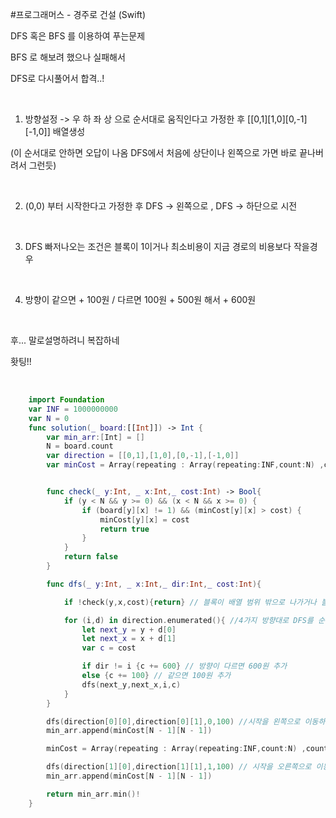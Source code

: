 #프로그래머스 - 경주로 건설 (Swift)

DFS 혹은 BFS 를 이용하여 푸는문제

BFS 로 해보려 했으나 실패해서

DFS로 다시풀어서 합격..!

​

1. 방향설정 -> 우 하 좌 상 으로 순서대로 움직인다고 가정한 후 [[0,1][1,0][0,-1][-1,0]] 배열생성

(이 순서대로 안하면 오답이 나옴 DFS에서 처음에 상단이나 왼쪽으로 가면 바로 끝나버려서 그런듯)

​

2. (0,0) 부터 시작한다고 가정한 후 DFS -> 왼쪽으로 , DFS -> 하단으로 시전

​

3. DFS 빠저나오는 조건은 블록이 1이거나 최소비용이 지금 경로의 비용보다 작을경우

​

4. 방향이 같으면 + 100원 / 다르면 100원 + 500원 해서 + 600원

​

후... 말로설명하려니 복잡하네 

홧팅!!

​
```swift
    import Foundation
    var INF = 1000000000
    var N = 0
    func solution(_ board:[[Int]]) -> Int {
        var min_arr:[Int] = []
        N = board.count
        var direction = [[0,1],[1,0],[0,-1],[-1,0]]
        var minCost = Array(repeating : Array(repeating:INF,count:N) ,count : N) // 최소비용 저장 배열


        func check(_ y:Int, _ x:Int,_ cost:Int) -> Bool{
            if (y < N && y >= 0) && (x < N && x >= 0) {
                if (board[y][x] != 1) && (minCost[y][x] > cost) {
                    minCost[y][x] = cost
                    return true    
                }
            }
            return false
        }

        func dfs(_ y:Int, _ x:Int,_ dir:Int,_ cost:Int){

            if !check(y,x,cost){return} // 블록이 배열 범위 밖으로 나가거나 블록값이 1이거나 최소비용만족 못할경우 판별

            for (i,d) in direction.enumerated(){ //4가지 방향대로 DFS를 순차적으로 실행
                let next_y = y + d[0]
                let next_x = x + d[1]
                var c = cost

                if dir != i {c += 600} // 방향이 다르면 600원 추가
                else {c += 100} // 같으면 100원 추가
                dfs(next_y,next_x,i,c)
            }
        }

        dfs(direction[0][0],direction[0][1],0,100) //시작을 왼쪽으로 이동하는 DFS
        min_arr.append(minCost[N - 1][N - 1])

        minCost = Array(repeating : Array(repeating:INF,count:N) ,count : N)

        dfs(direction[1][0],direction[1][1],1,100) // 시작을 오른쪽으로 이동하는 DFS
        min_arr.append(minCost[N - 1][N - 1])

        return min_arr.min()!
    }
```